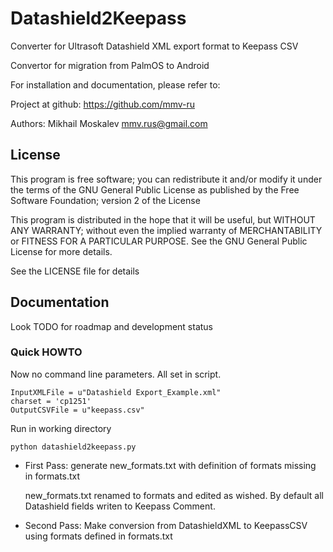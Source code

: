 Datashield2Keepass
==================

Converter for Ultrasoft Datashield XML export format to Keepass CSV

Convertor for migration from PalmOS to Android

For installation and documentation, please refer to:

Project at github: https://github.com/mmv-ru

Authors: Mikhail Moskalev <mmv.rus@gmail.com>

## License
This program is free software; you can redistribute it and/or modify
it under the terms of the GNU General Public License as published by
the Free Software Foundation; version 2 of the License

This program is distributed in the hope that it will be useful,
but WITHOUT ANY WARRANTY; without even the implied warranty of
MERCHANTABILITY or FITNESS FOR A PARTICULAR PURPOSE.  See the
GNU General Public License for more details.

See the LICENSE file for details

## Documentation
Look TODO for roadmap and development status

### Quick HOWTO

Now no command line parameters. All set in script.

    InputXMLFile = u"Datashield Export_Example.xml"
    charset = 'cp1251' 
    OutputCSVFile = u"keepass.csv"

Run in working directory

    python datashield2keepass.py
    
* First Pass: generate new_formats.txt with definition of formats missing in formats.txt

    new_formats.txt renamed to formats and edited as wished. By default all Datashield fields writen to Keepass Comment.

* Second Pass: Make conversion from DatashieldXML to KeepassCSV using formats defined in formats.txt